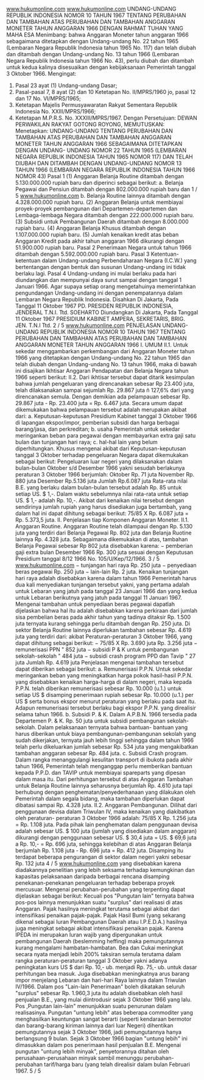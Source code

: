  www.hukumonline.com www.hukumonline.com UNDANG-UNDANG REPUBLIK INDONESIA NOMOR 10 TAHUN 1967 TENTANG PERUBAHAN DAN TAMBAHAN ATAS PERUBAHAN DAN TAMBAHAN ANGGARAN MONETER TAHUN ANGGARAN 1966
DENGAN RAHMAT TUHAN YANG MAHA ESA
Menimbang:
 bahwa Anggaran Moneter tahun anggaran 1966 sebagaimana ditetapkan dengan Undang-undang No. 22 tahun 1965 (Lembaran Negara Republik Indonesia tahun 1965 No. 117) dan telah diubah dan ditambah dengan Undang-undang No. 13 tahun 1966 (Lembaran Negara Republik Indonesia tahun 1966 No. 43), perlu diubah dan ditambah untuk kedua kalinya disesuaikan dengan kebijaksanaan Pemerintah tanggal 3 Oktober 1966.
Mengingat:

1. Pasal 23 ayat (1) Undang-undang Dasar;
2. Pasal-pasal 7, 8 ayat (2) dan 10 Ketetapan No. II/MPRS/1960 jo, pasal 12 dan 17 No. VI/MPRS/1965;
3. Ketetapan Majelis Permusyawaratan Rakyat Sementara Republik Indonesia No. XXIII/MPRS/1966;
4. Ketetapan M.P.R.S. No. XXXIII/MPRS/1967. Dengan Persetujuan: DEWAN PERWAKILAN RAKYAT GOTONG ROYONG,
MEMUTUSKAN:
 Menetapkan: UNDANG-UNDANG TENTANG PERUBAHAN DAN TAMBAHAN ATAS PERUBAHAN DAN TAMBAHAN ANGGARAN MONETER TAHUN ANGGARAN 1966 SEBAGAIMANA DITETAPKAN DENGAN UNDANG- UNDANG NOMOR 22 TAHUN 1965 (LEMBARAN NEGARA REPUBLIK INDONESIA TAHUN 1965 NOMOR 117) DAN TELAH DIUBAH DAN DITAMBAH DENGAN UNDANG-UNDANG NOMOR 13 TAHUN 1966 (LEMBARAN NEGARA REPUBLIK INDONESIA TAHUN 1966 NOMOR 43)
Pasal 1
(1) Anggaran Belanja Routine ditambah dengan 5.130.000.000 rupiah baru dan diperinci sebagai berikut:
a. Belanja Pegawai dan Pensiun ditambah dengan 802.000.000 rupiah baru dan 1 / 5 www.hukumonline.com b. Belanja Routine lainnya ditambah dengan 4.328.000.000 rupiah baru.
(2) Anggaran Belanja untuk membiayai proyek-proyek pembangunan dari Departemen-departemen dan Lembaga-lembaga Negara ditambah dengan 222.000.000 rupiah baru.
(3) Subsidi untuk Pembangunan Daerah ditambah dengan 8.000.000 rupiah baru.
(4) Anggaran Belanja Khusus ditambah dengan 1.107.000.000 rupiah baru.
(5) Jumlah kenaikan kredit atas beban Anggaran Kredit pada akhir tahun anggaran 1966 dikurangi dengan 51.900.000 rupiah baru.
Pasal 2
Penerimaan Negara untuk tahun 1966 ditambah dengan 5.592.000.000 rupiah baru.
Pasal 3
Ketentuan-ketentuan dalam Undang-undang Perbendaharaan Negara (I.C.W.) yang bertentangan dengan bentuk dan susunan Undang-undang ini tidak berlaku lagi.
Pasal 4
Undang-undang ini mulai berlaku pada hari diundangkan dan mempunyai daya surut sampai dengan tanggal 1 Januari 1966. Agar supaya setiap orang mengetahuinya memerintahkan pengundangan Undang-undang ini dengan penempatannya dalam Lembaran Negara Republik Indonesia. Disahkan Di Jakarta, Pada Tanggal 11 Oktober 1967 PD. PRESIDEN REPUBLIK INDONESIA, JENDERAL T.N.I. Ttd. SOEHARTO Diundangkan Di Jakarta, Pada Tanggal 11 Oktober 1967 PRESIDIUM KABINET AMPERA, SEKRETARIS, BRIG. JEN. T.N.I Ttd. 2 / 5 www.hukumonline.com PENJELASAN UNDANG-UNDANG REPUBLIK INDONESIA NOMOR 10 TAHUN 1967 TENTANG PERUBAHAN DAN TAMBAHAN ATAS PERUBAHAN DAN TAMBAHAN ANGGARAN MONETER TAHUN ANGGARAN 1966 I. UMUM II.1. Untuk sekedar menggambarkan perkembangan dari Anggaran Moneter tahun 1966 yang ditetapkan dengan Undang-undang No. 22 tahun 1965 dan telah diubah dengan Undang-undang No. 13 tahun 1966, maka di bawah ini disajikan Ikhtisar Anggaran Pendapatan dan Belanja Negara tahun 1966 seperti berikut: II.2. Dari ikhtisar tersebut dapat ditarik kesimpulan bahwa jumlah pengeluaran yang direncanakan sebesar Rp 23.400 juta, telah dilaksanakan sampai sejumlah Rp. 29.867 juta ñ 127,6% dari yang direncanakan semula. Dengan demikian ada pelampauan sebesar Rp. 29.867 juta - Rp. 23.400 juta = Rp. 6.467 juta. Secara umum dapat dikemukakan bahwa pelampauan tersebut adalah merupakan akibat dari:
a. Keputusan-keputusan Presidium Kabinet tanggal 3 Oktober 1966 di lapangan ekspor/impor, pemberian subsidi dan harga berbagai barang/jasa, dan perkreditan;
b. usaha Pemerintah untuk sekedar meringankan beban para pegawai dengan membayarkan extra gaji satu bulan dan tunjangan hari raya;
c. hal-hal lain yang belum diperhitungkan. Khusus mengenai akibat dari Keputusan-keputusan tanggal 3 Oktober terhadap pengeluaran Negara dapat dikemukakan sebagai berikut: Pengeluaran luar negeri yang dilaksanakan dalam bulan-bulan Oktober s/d Desember 1966 yakni sesudah berlakunya peraturan 3 Oktober 1966 berjumlah: Oktober Rp. 71 juta November Rp. 880 juta Desember Rp.5.136 juta Jumlah Rp.6.087 juta Rata-rata nilai B.E. yang berlaku dalam bulan-bulan tersebut adalah Rp. 85 untuk setiap US. $ 1,-. Dalam waktu sebelumnya nilai rata-rata untuk setiap US. $ 1,- adalah Rp. 10,-. Akibat dari kenaikan nilai tersebut dengan sendirinya jumlah rupiah yang harus disediakan juga bertambah, yang dalam hal ini dapat dihitung sebagai berikut: 75/85 X Rp. 6.087 juta = Rp. 5.373,5 juta. II. Penjelasan tiap Komponen Anggaran Moneter. II.1. Anggaran Routine. Anggaran Routine telah dilampaui dengan Rp. 5.130 juta yang terdiri dari Belanja Pegawai Rp. 802 juta dan Belanja Ruotine lainnya Rp. 4.328 juta. Sebagaimana dikemukakan di atas, tambahan Belanja Pegawai sebesar Rp 802 juta disebabkan karena: − pemberian gaji extra bulan Desember 1966 Rp. 300 juta sesuai dengan Keputusan Presidium tanggal 8/12 1966 No. 105/U/Kep/12/1966. 3 / 5 www.hukumonline.com − tunjangan hari raya Rp. 250 juta − penyediaan beras pegawai Rp. 250 juta − lain-lain Rp. 2 juta. Kenaikan tunjangan hari raya adalah disebabkan karena dalam tahun 1966 Pemerintah harus dua kali menyediakan tunjangan tersebut yakni, yang pertama adalah untuk Lebaran yang jatuh pada tanggal 23 Januari 1966 dan yang kedua untuk Lebaran berikutnya yang jatuh pada tanggal 11 Januari 1967. Mengenai tambahan untuk penyediaan beras pegawai dapatlah dijelaskan bahwa hal itu adalah disebabkan karena perkiraan dari jumlah sisa pembelian beras pada akhir tahun yang tadinya ditaksir Rp. 1.500 juta ternyata kurang sehingga perlu ditambah dengan Rp. 250 juta. Di sektor Belanja Routine lainnya diperlukan tambahan sebesar Rp. 4.619 juta yang terdiri dari: akibat Peraturan-peraturan 3 Oktober 1966, yang dapat dihitung sebagai berikut: − 75/85 X Rp. 3.690 juta Rp. 3.256 juta − remunerisasi PPN " 852 juta − subsidi P & K untuk pembangunan sekolah-sekolah " 484 juta − subsidi crash program PPD dan Tavip " 27 juta Jumlah Rp. 4.619 juta Penjelasan mengenai tambahan tersebut dapat diberikan sebagai berikut:
a. Remunerisasi P.P.N. Untuk sekedar meringankan beban yang meningkatkan harga pokok hasil-hasil P.P.N. yang disebabkan kenaikan harga-harga di dalam negeri, maka kepada P.P.N. telah diberikan remunerisasi sebesar Rp. 10.000 (u.1.) untuk setiap US $ disamping penerimaan rupiah sebesar Rp. 10.000 (u.1.) per US $ serta bonus ekspor menurut peraturan yang berlaku pada saat itu. Adapun remunerisasi tersebut berlaku bagi ekspor P.P.N. yang direalisir selama tahun 1966.
b. Subsidi P. & K. Dalam A.P.B.N. 1966 tersedia pada Departemen P. & K. Rp. 50 juta untuk subsidi pembangunan sekolah-sekolah. Dalam pelaksanaan ternyata bahwa bantuan- bantuan yang harus diberikan untuk biaya pembangunan-pembangunan sekolah yang sudah dikerjakan, ternyata jauh lebih tinggi sehingga dalam tahun 1966 telah perlu dikeluarkan jumlah sebesar Rp. 534 juta yang mengakibatkan tambahan anggaran sebesar Rp. 484 juta.
c. Subsidi Crash program. Dalam rangka menanggulangi kesulitan transport di ibukota pada akhir tahun 1966, Pemerintah telah menganggap perlu memberikan bantuan kepada P.P.D. dan TAVIP untuk membiayai spareparts yang dipesan dalam masa itu. Dari perhitungan tersebut di atas Anggaran Tambahan untuk Belanja Routine lainnya seharusnya berjumlah Rp. 4.610 juta tapi berhubung dengan penghematan/penyederhanaan yang dilakukan oleh Pemerintah dalam segala bidang, maka tambahan diperlukan dapat dibatasi sampai Rp. 4.328 juta. II.2. Anggaran Pembangunan. Dilihat dari penggunaan devisa dalam Triwulan IV, maka kenaikan yang diakibatkan oleh peraturan- peraturan 3 Oktober 1966 adalah: 75/85 X Rp. 1.256 juta = Rp. 1.108 juta. Pada pihak lain penghematan dalam penggunaan devisa adalah sebesar US. $ 100 juta (jumlah yang disediakan dalam anggaran) dikurangi dengan penggunaan sebesar US. $ 30,4 juta = US. $ 69,6 juta a Rp. 10,- = Rp. 696 juta, sehingga kelebihan di atas Anggaran Belanja berjumlah Rp. 1.108 juta - Rp. 696 juta = Rp. 412 juta. Disamping itu terdapat beberapa pengurangan di sektor dalam negeri yakni sebesar Rp. 132 juta 4 / 5 www.hukumonline.com yang disebabkan karena diadakannya penelitian yang lebih seksama terhadap kemungkinan dan kapasitas pelaksanaan daripada berbagai rencana disamping penekanan-penekanan pengeluaran terhadap beberapa proyek mercusuar. Mengenai perubahan-perubahan yang terpenting dapat dijelaskan sebagai berikut: Kecuali pos "Pungutan lain" ternyata bahwa pos-pos lainnya menunjukkan suatu "surplus" dari realisasi di atas Anggaran. Pajak hasilnya meningkat terutama sebagai akibat dari intensifikasi penaikan pajak-pajak. Pajak Hasil Bumi (yang sekarang dikenal sebagai Iuran Pembangunan Daerah atau I.P.E.D.A.) hasilnya juga meningkat sebagai akibat intensifikasi penaikan pajak. Karena IPEDA ini merupakan Iuran wajib yang dipergunakan untuk pembangunan Daerah (beslemming heffing) maka pemungutannya kurang mengalami hambatan-hambatan. Bea dan Cukai meningkat secara nyata menjadi lebih 200% taksiran semula terutama dalam rangka peraturan-peraturan tanggal 3 Oktober yakni adanya peningkatan kurs US $ dari Rp. 10,- ub. menjadi Rp. 75,- ub. untuk dasar perhitungan bea masuk. Juga disebabkan meningkatnya arus barang impor menjelang Lebaran dan hari-hari Raya lainnya dalam Triwulan IV/1966. Dalam pos "Lain-lain Penerimaan" boleh dikatakan seluruh "surplus" sebesar Rp. 1.960,3 juta itu adalah disebabkan oleh hasil penjualan B.E., yang mulai diintrodusir sejak 3 Oktober 1966 yang lalu. Pos ,Pungutan lain-lain" menunjukkan suatu penurunan dalam realisasinya. Pungutan "untung lebih" atas beberapa commoditer yang menghasilkan keuntungan sangat berarti (seperti kendaraan bermotor dan barang-barang kiriman lainnya dari luar Negeri) dihentikan pemungutannya sejak 3 Oktober 1966, jadi pemungutannya hanya berlangsung 9 bulan. Sejak 3 Oktober 1966 bagian "untung lebih" ini dimasukkan dalam pos penerimaan hasil penjualan B.E. Mengenai pungutan "untung lebih minyak", penyetorannya ditahan oleh perusahaan-perusahaan minyak sambil menunggu perubahan-perubahan tarif/harga baru (yang telah direalisir dalam bulan Februari 1967. 5 / 5